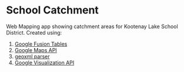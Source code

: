 # School Catchment

Web Mapping app showing catchment areas for Kootenay Lake School District. Created using:

1. [Google Fusion Tables](https://support.google.com/fusiontables/answer/2571232)
2. [Google Maps API](https://developers.google.com/maps/web/)
3. [geoxml parser](https://github.com/geocodezip/geoxml3)
4. [Google Visualization API](https://developers.google.com/chart/interactive/docs/reference)
